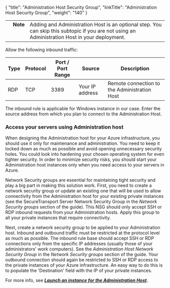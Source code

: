 {
    "title": "Administration Host Security Group",
    "linkTitle": "Administration Host Security Group",
    "weight": "140"
}<table cellpadding="0" cellspacing="0">
   <col/>
   <col/>
   <col/>
      <tr>
         <td valign="top">         </td>
         <td valign="top"><span><b>Note</b></span>
         </td>
         <td data-mc-autonum="&lt;b&gt;Note&lt;/b&gt;" valign="top">Adding and Administration Host is an optional step. You can skip this subtopic if you are not using an Administration Host in your deployment.         </td>
      </tr>
</table>

Allow the following inbound traffic:

<table cellspacing="0">
   <col/>
   <col/>
   <col/>
   <col/>
   <col/>
   <thead>
      <tr>
         <th>Type</th>
         <th>Protocol</th>
         <th>Port / Port Range</th>
         <th>Source</th>
         <th>Description</th>
      </tr>
   </thead>
   <tbody>
      <tr>
         <td>RDP         </td>
         <td>TCP         </td>
         <td>3389         </td>
         <td>Your IP address         </td>
         <td>Remote connection to the Administration Host         </td>
      </tr>
   </tbody>
</table>

The inbound rule is applicable for Windows instance in our case. Enter the source address from which you plan to connect to the Administration Host.

### Access your servers using Administration host

When designing the Administration host for your Azure infrastructure, you should use it only for maintenance and administration. You need to keep it locked down as much as possible and avoid opening unnecessary security holes. You could look into hardening your chosen operating system for even tighter security. In order to minimize security risks, you should start your Administration host instances only when you need access to your servers in Azure.

Network Security groups are essential for maintaining tight security and play a big part in making this solution work. First, you need to create a network security group or update an existing one that will be used to allow connectivity from the Administration host for your existing private instances (see the SecureTransport Server Network Security Group in the *Network Security groups* section of the guide). This NSG should only accept SSH or RDP inbound requests from your Administration hosts. Apply this group to all your private instances that require connectivity.

Next, create a network security group to be applied to your Administration host. Inbound and outbound traffic must be restricted at the protocol level as much as possible. The inbound rule base should accept SSH or RDP connections only from the specific IP addresses (usually those of your administrators' work computers). See the *Administration Host Network Security Group* in the *Network Security groups* section of the guide. Your outbound connection should again be restricted to SSH or RDP access to the private instances of your Azure infrastructure. An easy way to do this is to populate the 'Destination' field with the IP of your private instances.

For more info, see ***[Launch an instance for the Administration Host](../../../launch-adminhost-instance)*.**
